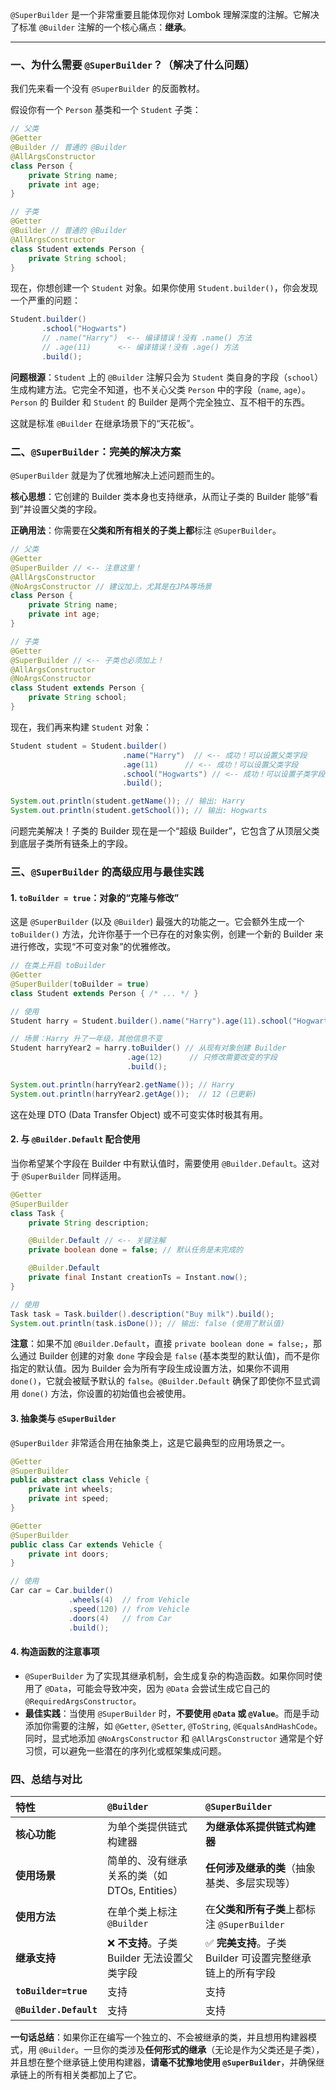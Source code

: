 `@SuperBuilder` 是一个非常重要且能体现你对 Lombok 理解深度的注解。它解决了标准 `@Builder` 注解的一个核心痛点：**继承**。

---

### 一、为什么需要 `@SuperBuilder`？（解决了什么问题）

我们先来看一个没有 `@SuperBuilder` 的反面教材。

假设你有一个 `Person` 基类和一个 `Student` 子类：

```java
// 父类
@Getter
@Builder // 普通的 @Builder
@AllArgsConstructor
class Person {
    private String name;
    private int age;
}

// 子类
@Getter
@Builder // 普通的 @Builder
@AllArgsConstructor
class Student extends Person {
    private String school;
}
```

现在，你想创建一个 `Student` 对象。如果你使用 `Student.builder()`，你会发现一个严重的问题：

```java
Student.builder()
       .school("Hogwarts")
       // .name("Harry")  <-- 编译错误！没有 .name() 方法
       // .age(11)      <-- 编译错误！没有 .age() 方法
       .build();
```

**问题根源**：`Student` 上的 `@Builder` 注解只会为 `Student` 类自身的字段（`school`）生成构建方法。它完全不知道，也不关心父类 `Person` 中的字段（`name`, `age`）。`Person` 的 Builder 和 `Student` 的 Builder 是两个完全独立、互不相干的东西。

这就是标准 `@Builder` 在继承场景下的“天花板”。

### 二、`@SuperBuilder`：完美的解决方案

`@SuperBuilder` 就是为了优雅地解决上述问题而生的。

**核心思想**：它创建的 Builder 类本身也支持继承，从而让子类的 Builder 能够“看到”并设置父类的字段。

**正确用法**：你需要在**父类和所有相关的子类上都**标注 `@SuperBuilder`。

```java
// 父类
@Getter
@SuperBuilder // <-- 注意这里！
@AllArgsConstructor
@NoArgsConstructor // 建议加上，尤其是在JPA等场景
class Person {
    private String name;
    private int age;
}

// 子类
@Getter
@SuperBuilder // <-- 子类也必须加上！
@AllArgsConstructor
@NoArgsConstructor
class Student extends Person {
    private String school;
}
```

现在，我们再来构建 `Student` 对象：

```java
Student student = Student.builder()
                         .name("Harry")  // <-- 成功！可以设置父类字段
                         .age(11)      // <-- 成功！可以设置父类字段
                         .school("Hogwarts") // <-- 成功！可以设置子类字段
                         .build();

System.out.println(student.getName()); // 输出: Harry
System.out.println(student.getSchool()); // 输出: Hogwarts
```

问题完美解决！子类的 Builder 现在是一个“超级 Builder”，它包含了从顶层父类到底层子类所有链条上的字段。

### 三、`@SuperBuilder` 的高级应用与最佳实践

#### 1. `toBuilder = true`：对象的“克隆与修改”

这是 `@SuperBuilder` (以及 `@Builder`) 最强大的功能之一。它会额外生成一个 `toBuilder()` 方法，允许你基于一个已存在的对象实例，创建一个新的 Builder 来进行修改，实现“不可变对象”的优雅修改。

```java
// 在类上开启 toBuilder
@Getter
@SuperBuilder(toBuilder = true)
class Student extends Person { /* ... */ }

// 使用
Student harry = Student.builder().name("Harry").age(11).school("Hogwarts").build();

// 场景：Harry 升了一年级，其他信息不变
Student harryYear2 = harry.toBuilder() // 从现有对象创建 Builder
                          .age(12)      // 只修改需要改变的字段
                          .build();

System.out.println(harryYear2.getName()); // Harry
System.out.println(harryYear2.getAge());  // 12 (已更新)
```
这在处理 DTO (Data Transfer Object) 或不可变实体时极其有用。

#### 2. 与 `@Builder.Default` 配合使用

当你希望某个字段在 Builder 中有默认值时，需要使用 `@Builder.Default`。这对于 `@SuperBuilder` 同样适用。

```java
@Getter
@SuperBuilder
class Task {
    private String description;

    @Builder.Default // <-- 关键注解
    private boolean done = false; // 默认任务是未完成的

    @Builder.Default
    private final Instant creationTs = Instant.now();
}

// 使用
Task task = Task.builder().description("Buy milk").build();
System.out.println(task.isDone()); // 输出: false (使用了默认值)
```
**注意**：如果不加 `@Builder.Default`，直接 `private boolean done = false;`，那么通过 Builder 创建的对象 `done` 字段会是 `false` (基本类型的默认值)，而不是你指定的默认值。因为 Builder 会为所有字段生成设置方法，如果你不调用 `done()`，它就会被赋予默认的 `false`。`@Builder.Default` 确保了即使你不显式调用 `done()` 方法，你设置的初始值也会被使用。

#### 3. 抽象类与 `@SuperBuilder`

`@SuperBuilder` 非常适合用在抽象类上，这是它最典型的应用场景之一。

```java
@Getter
@SuperBuilder
public abstract class Vehicle {
    private int wheels;
    private int speed;
}

@Getter
@SuperBuilder
public class Car extends Vehicle {
    private int doors;
}

// 使用
Car car = Car.builder()
             .wheels(4)  // from Vehicle
             .speed(120) // from Vehicle
             .doors(4)   // from Car
             .build();
```

#### 4. 构造函数的注意事项

*   `@SuperBuilder` 为了实现其继承机制，会生成复杂的构造函数。如果你同时使用了 `@Data`，可能会导致冲突，因为 `@Data` 会尝试生成它自己的 `@RequiredArgsConstructor`。
*   **最佳实践**：当使用 `@SuperBuilder` 时，**不要使用 `@Data` 或 `@Value`**。而是手动添加你需要的注解，如 `@Getter`, `@Setter`, `@ToString`, `@EqualsAndHashCode`。同时，显式地添加 `@NoArgsConstructor` 和 `@AllArgsConstructor` 通常是个好习惯，可以避免一些潜在的序列化或框架集成问题。

### 四、总结与对比

| 特性 | `@Builder` | `@SuperBuilder` |
| :--- | :--- | :--- |
| **核心功能** | 为单个类提供链式构建器 | **为继承体系提供链式构建器** |
| **使用场景** | 简单的、没有继承关系的类（如 DTOs, Entities） | **任何涉及继承的类**（抽象基类、多层实现等） |
| **使用方法** | 在单个类上标注 `@Builder` | 在**父类和所有子类**上都标注 `@SuperBuilder` |
| **继承支持** | ❌ **不支持**。子类 Builder 无法设置父类字段 | ✅ **完美支持**。子类 Builder 可设置完整继承链上的所有字段 |
| **`toBuilder=true`** | 支持 | 支持 |
| **`@Builder.Default`** | 支持 | 支持 |

**一句话总结**：如果你正在编写一个独立的、不会被继承的类，并且想用构建器模式，用 `@Builder`。一旦你的类涉及**任何形式的继承**（无论是作为父类还是子类），并且想在整个继承链上使用构建器，**请毫不犹豫地使用 `@SuperBuilder`**，并确保继承链上的所有相关类都加上了它。